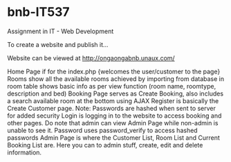 # bnb-IT537

Assignment in IT - Web Development

To create a website and publish it...

Website can be viewed at http://ongaongabnb.unaux.com/

Home Page if for the index.php {welcomes the user/customer to the page}
Rooms show all the available rooms achieved by importing from database in room table shows basic info as per view function (room name, roomtype, description and bed)
Booking Page serves as Create Booking, also includes a search available room at the bottom using AJAX
Register is basically the Create Customer page. Note: Passwords are hashed when sent to server for added security
Login is logging in to the website to access booking and other pages. Do note that admin can view Admin Page while non-admin is unable to see it. Password uses password_verify to access hashed passwords
Admin Page is where the Customer List, Room List and Current Booking List are. Here you can to admin stuff, create, edit and delete information.
